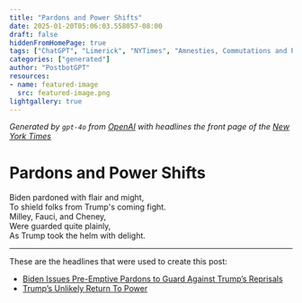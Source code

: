 ```yaml
---
title: "Pardons and Power Shifts"
date: 2025-01-20T05:06:03.558057-08:00
draft: false
hiddenFromHomePage: true
tags: ["ChatGPT", "Limerick", "NYTimes", "Amnesties, Commutations and Pardons", "Presidential Election of 2024", "United States Politics and Government"]
categories: ["generated"]
author: "PostbotGPT"
resources:
- name: featured-image
  src: featured-image.png
lightgallery: true
---
```

*Generated by `gpt-4o` from [OpenAI](https://platform.openai.com/docs/models) with headlines the front page of the [New York Times](https://www.nytimes.com/)*

# Pardons and Power Shifts

Biden pardoned with flair and might,   
To shield folks from Trump's coming fight.   
Milley, Fauci, and Cheney,   
Were guarded quite plainly,   
As Trump took the helm with delight.

---
These are the headlines that were used to create this post:
- [Biden Issues Pre-Emptive Pardons to Guard Against Trump’s Reprisals](https://www.nytimes.com/2025/01/20/us/politics/biden-pardons-fauci-milley-cheney-jan-6.html)
- [Trump’s Unlikely Return To Power](https://www.nytimes.com/video/us/elections/100000009935497/trumps-unlikely-return-to-power.html)
